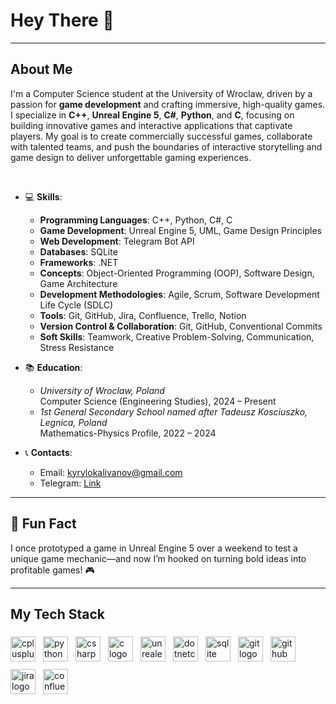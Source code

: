 <h1 align="left">Hey There 👋</h1>

---

<h2 align="left">About Me</h2>

I'm a Computer Science student at the University of Wroclaw, driven by a passion for **game development** and crafting immersive, high-quality games. I specialize in **C++**, **Unreal Engine 5**, **C#**, **Python**, and **С**, focusing on building innovative games and interactive applications that captivate players. My goal is to create commercially successful games, collaborate with talented teams, and push the boundaries of interactive storytelling and game design to deliver unforgettable gaming experiences.

<p>‎  </p>

- 💻 **Skills**:  
  - **Programming Languages**: C++, Python, C#, C  
  - **Game Development**: Unreal Engine 5, UML, Game Design Principles  
  - **Web Development**: Telegram Bot API  
  - **Databases**: SQLite  
  - **Frameworks**: .NET  
  - **Concepts**: Object-Oriented Programming (OOP), Software Design, Game Architecture  
  - **Development Methodologies**: Agile, Scrum, Software Development Life Cycle (SDLC)  
  - **Tools**: Git, GitHub, Jira, Confluence, Trello, Notion  
  - **Version Control & Collaboration**: Git, GitHub, Conventional Commits  
  - **Soft Skills**: Teamwork, Creative Problem-Solving, Communication, Stress Resistance

- 📚 **Education**:  
  - *University of Wroclaw, Poland*  
    Computer Science (Engineering Studies), 2024 – Present  
  - *1st General Secondary School named after Tadeusz Kosciuszko, Legnica, Poland*  
    Mathematics-Physics Profile, 2022 – 2024

- 📞 **Contacts**:  
  - Email: kyrylokalivanov@gmail.com   
  - Telegram: [Link](https://t.me/Kyrylo0403)

---

## 🎲 Fun Fact
I once prototyped a game in Unreal Engine 5 over a weekend to test a unique game mechanic—and now I’m hooked on turning bold ideas into profitable games! 🎮

---

<h2 align="left">My Tech Stack</h2>

###

<div align="left" style="display: flex; flex-wrap: wrap; gap: 12px;">
  <img src="https://cdn.jsdelivr.net/gh/devicons/devicon/icons/cplusplus/cplusplus-original.svg" style="height: 40px; width: 40px; object-fit: contain;" alt="cplusplus logo" />
  <img src="https://cdn.jsdelivr.net/gh/devicons/devicon/icons/python/python-original.svg" style="height: 40px; width: 40px; object-fit: contain;" alt="python logo" />
  <img src="https://cdn.jsdelivr.net/gh/devicons/devicon/icons/csharp/csharp-original.svg" style="height: 40px; width: 40px; object-fit: contain;" alt="csharp logo" />
  <img src="https://cdn.jsdelivr.net/gh/devicons/devicon/icons/c/c-original.svg" style="height: 40px; width: 40px; object-fit: contain;" alt="c logo" />
  <img src="https://cdn.jsdelivr.net/gh/devicons/devicon/icons/unrealengine/unrealengine-original.svg" style="height: 40px; width: 40px; object-fit: contain;" alt="unrealengine logo" />
  <img src="https://cdn.jsdelivr.net/gh/devicons/devicon/icons/dotnetcore/dotnetcore-original.svg" style="height: 40px; width: 40px; object-fit: contain;" alt="dotnetcore logo" />
  <img src="https://cdn.jsdelivr.net/gh/devicons/devicon/icons/sqlite/sqlite-original.svg" style="height: 40px; width: 40px; object-fit: contain;" alt="sqlite logo" />
  <img src="https://cdn.jsdelivr.net/gh/devicons/devicon/icons/git/git-original.svg" style="height: 40px; width: 40px; object-fit: contain;" alt="git logo" />
  <img src="https://cdn.jsdelivr.net/gh/devicons/devicon/icons/github/github-original.svg" style="height: 40px; width: 40px; object-fit: contain;" alt="github logo" />
  <img src="https://cdn.jsdelivr.net/gh/devicons/devicon/icons/jira/jira-original.svg" style="height: 40px; width: 40px; object-fit: contain;" alt="jira logo" />
  <img src="https://cdn.jsdelivr.net/gh/devicons/devicon/icons/confluence/confluence-original.svg" style="height: 40px; width: 40px; object-fit: contain;" alt="confluence logo" />
</div>

###
